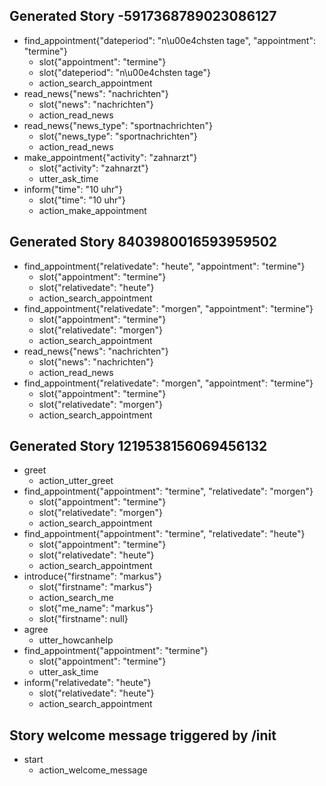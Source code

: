 ## Generated Story -5917368789023086127
* find_appointment{"dateperiod": "n\u00e4chsten tage", "appointment": "termine"}
    - slot{"appointment": "termine"}
    - slot{"dateperiod": "n\u00e4chsten tage"}
    - action_search_appointment
* read_news{"news": "nachrichten"}
    - slot{"news": "nachrichten"}
    - action_read_news
* read_news{"news_type": "sportnachrichten"}
    - slot{"news_type": "sportnachrichten"}
    - action_read_news
* make_appointment{"activity": "zahnarzt"}
    - slot{"activity": "zahnarzt"}
    - utter_ask_time
* inform{"time": "10 uhr"}
    - slot{"time": "10 uhr"}
    - action_make_appointment
    
## Generated Story 8403980016593959502
* find_appointment{"relativedate": "heute", "appointment": "termine"}
    - slot{"appointment": "termine"}
    - slot{"relativedate": "heute"}
    - action_search_appointment
* find_appointment{"relativedate": "morgen", "appointment": "termine"}
    - slot{"appointment": "termine"}
    - slot{"relativedate": "morgen"}
    - action_search_appointment
* read_news{"news": "nachrichten"}
    - slot{"news": "nachrichten"}
    - action_read_news
* find_appointment{"relativedate": "morgen", "appointment": "termine"}
    - slot{"appointment": "termine"}
    - slot{"relativedate": "morgen"}
    - action_search_appointment
    
## Generated Story 1219538156069456132
* greet
    - action_utter_greet
* find_appointment{"appointment": "termine", "relativedate": "morgen"}
    - slot{"appointment": "termine"}
    - slot{"relativedate": "morgen"}
    - action_search_appointment
* find_appointment{"appointment": "termine", "relativedate": "heute"}
    - slot{"appointment": "termine"}
    - slot{"relativedate": "heute"}
    - action_search_appointment
* introduce{"firstname": "markus"}
    - slot{"firstname": "markus"}
    - action_search_me
    - slot{"me_name": "markus"}
    - slot{"firstname": null}
* agree
    - utter_howcanhelp
* find_appointment{"appointment": "termine"}
    - slot{"appointment": "termine"}
    - utter_ask_time
* inform{"relativedate": "heute"}
    - slot{"relativedate": "heute"}
    - action_search_appointment

    
## Story welcome message triggered by /init
* start
    - action_welcome_message
